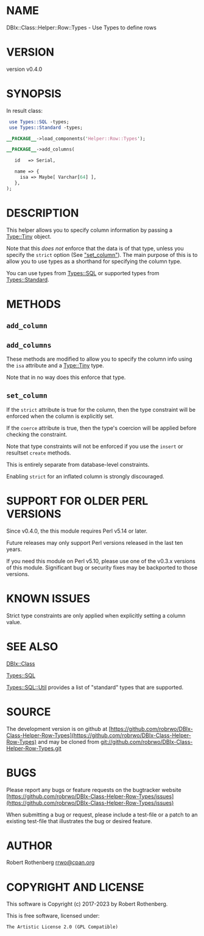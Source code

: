# NAME

DBIx::Class::Helper::Row::Types - Use Types to define rows

# VERSION

version v0.4.0

# SYNOPSIS

In result class:

```perl
 use Types::SQL -types;
 use Types::Standard -types;

__PACKAGE__->load_components('Helper::Row::Types');

__PACKAGE__->add_columns(

   id   => Serial,

   name => {
     isa => Maybe[ Varchar[64] ],
   },
);
```

# DESCRIPTION

This helper allows you to specify column information by passing a
[Type::Tiny](https://metacpan.org/pod/Type%3A%3ATiny) object.

Note that this _does not_ enforce that the data is of that type,
unless you specify the `strict` option (See ["set\_column"](#set_column)).  The
main purpose of this is to allow you to use types as a shorthand for
specifying the column type.

You can use types from [Types::SQL](https://metacpan.org/pod/Types%3A%3ASQL) or supported types from
[Types::Standard](https://metacpan.org/pod/Types%3A%3AStandard).

# METHODS

## `add_column`

## `add_columns`

These methods are modified to allow you to specify the column info
using the `isa` attribute and a [Type::Tiny](https://metacpan.org/pod/Type%3A%3ATiny) type.

Note that in no way does this enforce that type.

## `set_column`

If the `strict` attribute is true for the column, then the type
constraint will be enforced when the column is explicitly set.

If the `coerce` attribute is true, then the type's coercion will be
applied before checking the constraint.

Note that type constraints will not be enforced if you use the
`insert` or resultset `create` methods.

This is entirely separate from database-level constraints.

Enabling `strict` for an inflated column is strongly discouraged.

# SUPPORT FOR OLDER PERL VERSIONS

Since v0.4.0, the this module requires Perl v5.14 or later.

Future releases may only support Perl versions released in the last ten years.

If you need this module on Perl v5.10, please use one of the v0.3.x
versions of this module.  Significant bug or security fixes may be
backported to those versions.

# KNOWN ISSUES

Strict type constraints are only applied when explicitly setting a
column value.

# SEE ALSO

[DBIx::Class](https://metacpan.org/pod/DBIx%3A%3AClass)

[Types::SQL](https://metacpan.org/pod/Types%3A%3ASQL)

[Types::SQL::Util](https://metacpan.org/pod/Types%3A%3ASQL%3A%3AUtil) provides a list of "standard" types that are
supported.

# SOURCE

The development version is on github at [https://github.com/robrwo/DBIx-Class-Helper-Row-Types](https://github.com/robrwo/DBIx-Class-Helper-Row-Types)
and may be cloned from [git://github.com/robrwo/DBIx-Class-Helper-Row-Types.git](git://github.com/robrwo/DBIx-Class-Helper-Row-Types.git)

# BUGS

Please report any bugs or feature requests on the bugtracker website
[https://github.com/robrwo/DBIx-Class-Helper-Row-Types/issues](https://github.com/robrwo/DBIx-Class-Helper-Row-Types/issues)

When submitting a bug or request, please include a test-file or a
patch to an existing test-file that illustrates the bug or desired
feature.

# AUTHOR

Robert Rothenberg <rrwo@cpan.org>

# COPYRIGHT AND LICENSE

This software is Copyright (c) 2017-2023 by Robert Rothenberg.

This is free software, licensed under:

```
The Artistic License 2.0 (GPL Compatible)
```
